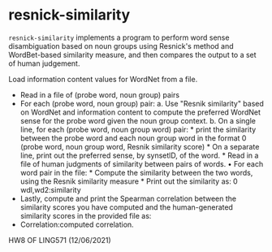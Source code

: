 # resnick-similarity
```resnick-similarity``` implements a program to perform word sense disambiguation based on noun groups using Resnick's method and WordBet-based similarity measure, and then compares the output to a set of human judgement. 

Load information content values for WordNet from a file. 
* Read in a file of (probe word, noun group) pairs 
* For each (probe word, noun group) pair: 
    a. Use "Resnik similarity" based on WordNet and information content to compute the preferred WordNet sense for the probe word given the noun group context. 
    b. On a single line, for each (probe word, noun group word) pair: 
        * print the similarity between the probe word and each noun group word in the format 0 (probe word, noun group word, Resnik similarity score) 
        * On a separate line, print out the preferred sense, by synsetlD, of the word. 
        * Read in a file of human judgments of similarity between pairs of words. • For each word pair in the file: 
            * Compute the similarity between the two words, using the Resnik similarity measure 
            * Print out the similarity as: 0 wdl,wd2:similarity 
* Lastly, compute and print the Spearman correlation between the similarity scores you have computed and the human-generated similarity scores in the provided file as: 
* Correlation:computed correlation. 

HW8 OF LING571 (12/06/2021)